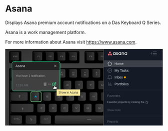 # Asana

Displays Asana premium account notifications on a Das Keyboard Q Series.

Asana is a work management platform.

For more information about Asana visit <https://www.asana.com>.

![Asana applet on a Das Keyboard Q](assets/image.png "Das Keyboard Asana applet")